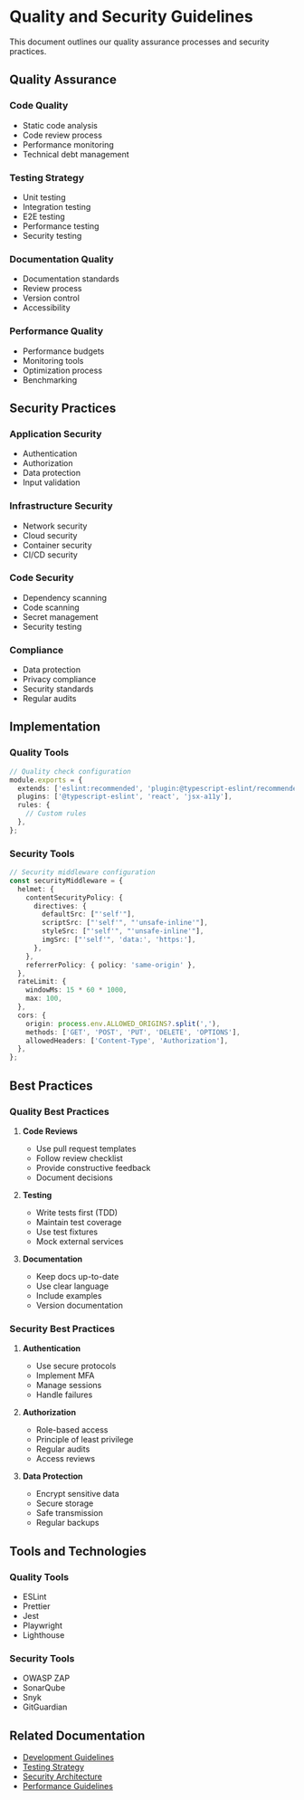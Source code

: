 # Quality and Security Guidelines

This document outlines our quality assurance processes and security practices.

## Quality Assurance

### Code Quality

- Static code analysis
- Code review process
- Performance monitoring
- Technical debt management

### Testing Strategy

- Unit testing
- Integration testing
- E2E testing
- Performance testing
- Security testing

### Documentation Quality

- Documentation standards
- Review process
- Version control
- Accessibility

### Performance Quality

- Performance budgets
- Monitoring tools
- Optimization process
- Benchmarking

## Security Practices

### Application Security

- Authentication
- Authorization
- Data protection
- Input validation

### Infrastructure Security

- Network security
- Cloud security
- Container security
- CI/CD security

### Code Security

- Dependency scanning
- Code scanning
- Secret management
- Security testing

### Compliance

- Data protection
- Privacy compliance
- Security standards
- Regular audits

## Implementation

### Quality Tools

```typescript
// Quality check configuration
module.exports = {
  extends: ['eslint:recommended', 'plugin:@typescript-eslint/recommended', 'plugin:react/recommended', 'plugin:jsx-a11y/recommended'],
  plugins: ['@typescript-eslint', 'react', 'jsx-a11y'],
  rules: {
    // Custom rules
  },
};
```

### Security Tools

```typescript
// Security middleware configuration
const securityMiddleware = {
  helmet: {
    contentSecurityPolicy: {
      directives: {
        defaultSrc: ["'self'"],
        scriptSrc: ["'self'", "'unsafe-inline'"],
        styleSrc: ["'self'", "'unsafe-inline'"],
        imgSrc: ["'self'", 'data:', 'https:'],
      },
    },
    referrerPolicy: { policy: 'same-origin' },
  },
  rateLimit: {
    windowMs: 15 * 60 * 1000,
    max: 100,
  },
  cors: {
    origin: process.env.ALLOWED_ORIGINS?.split(','),
    methods: ['GET', 'POST', 'PUT', 'DELETE', 'OPTIONS'],
    allowedHeaders: ['Content-Type', 'Authorization'],
  },
};
```

## Best Practices

### Quality Best Practices

1. **Code Reviews**

   - Use pull request templates
   - Follow review checklist
   - Provide constructive feedback
   - Document decisions

2. **Testing**

   - Write tests first (TDD)
   - Maintain test coverage
   - Use test fixtures
   - Mock external services

3. **Documentation**
   - Keep docs up-to-date
   - Use clear language
   - Include examples
   - Version documentation

### Security Best Practices

1. **Authentication**

   - Use secure protocols
   - Implement MFA
   - Manage sessions
   - Handle failures

2. **Authorization**

   - Role-based access
   - Principle of least privilege
   - Regular audits
   - Access reviews

3. **Data Protection**
   - Encrypt sensitive data
   - Secure storage
   - Safe transmission
   - Regular backups

## Tools and Technologies

### Quality Tools

- ESLint
- Prettier
- Jest
- Playwright
- Lighthouse

### Security Tools

- OWASP ZAP
- SonarQube
- Snyk
- GitGuardian

## Related Documentation

- [Development Guidelines](./DEVELOPMENT.md)
- [Testing Strategy](./TESTING.md)
- [Security Architecture](./diagrams/system/security.md)
- [Performance Guidelines](./diagrams/system/performance.md)
